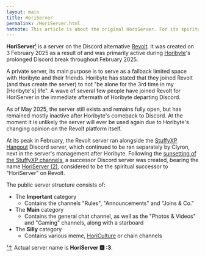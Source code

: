```yaml
---
layout: main
title: HoriServer
permalink: /HoriServer.html
hatnote: This article is about the original HoriServer. For its spiritual successor, see <a href="HoriServer_(2)">HoriServer (2)</a>.
---
```

**HoriServer**[&sup1;](#notec1) is a server on the Discord alternative [Revolt](https://revolt.chat). It was created on 3 February 2025 as a result of and was primarily active during [Horibyte](Horibyte)'s prolonged Discord break throughout February 2025.

A private server, its main purpose is to serve as a fallback limited space with Horibyte and their friends. Horibyte has stated that they joined Revolt (and thus create the server) to not "be alone for the 3rd time in my [Horibyte's] life". A wave of several few people have joined Revolt for HoriServer in the immediate aftermath of Horibyte departing Discord.

As of May 2025, the server still exists and remains fully open, but has remained mostly inactive after Horibyte's comeback to Discord. At the moment it is unlikely the server will ever be used again due to Horibyte's changing opinion on the Revolt platform itself.

At its peak in February, the Revolt server ran alongside the [StuffyXP Hangout](StuffyXP_Hangout) Discord server, which continued to be ran separately by Clyron, next in the server's management after Horibyte. Following the [sunsetting of the StuffyXP channels](StuffyXP#Closure), a successor Discord server was created, bearing the name [HoriServer (2)](HoriServer_(2)), considered to be the spiritual successor to "HoriServer" on Revolt.

The public server structure consists of:
- The **Important** category
   - Contains the channels "Rules", "Announcements" and "Joins & Co."
- The **Main** category
   - Contains the general chat channel, as well as the "Photos & Videos" and "Gaming" channels, along with a starboard
- The **Silly** category
   - Contains various meme, [HoriCulture](List_of_Horibyte_memes_culture) or chain channels

<p id="note"><a href="#notec1" id="notec1">&sup1;<span></span>&uparrow;</a> Actual server name is <b>HoriServer 🅰️ :3</b>.</p>